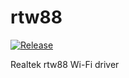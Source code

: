 # rtw88

[![Release](https://github.com/radxa-pkg/rtw88/actions/workflows/release.yml/badge.svg)](https://github.com/radxa-pkg/rtw88/actions/workflows/release.yml)

Realtek rtw88 Wi-Fi driver
